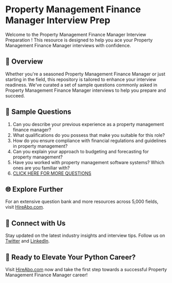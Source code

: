 # Property Management Finance Manager Interview Prep

Welcome to the Property Management Finance Manager Interview Preparation ! This resource is designed to help you ace your Property Management Finance Manager interviews with confidence.

## 🚀 Overview

Whether you're a seasoned Property Management Finance Manager or just starting in the field, this repository is tailored to enhance your interview readiness. We've curated a set of sample questions commonly asked in Property Management Finance Manager interviews to help you prepare and succeed.

## 📝 Sample Questions

1. Can you describe your previous experience as a property management finance manager?
2. What qualifications do you possess that make you suitable for this role?
3. How do you ensure compliance with financial regulations and guidelines in property management?
4. Can you explain your approach to budgeting and forecasting for property management?
5. Have you worked with property management software systems? Which ones are you familiar with?
6. [CLICK HERE FOR MORE QUESTIONS](https://hireabo.com/job/21_1_30/Property%20Management%20Finance%20Manager)

## 🌐 Explore Further

For an extensive question bank and more resources across 5,000 fields, visit [HireAbo.com](https://www.hireabo.com).

## 📱 Connect with Us

Stay updated on the latest industry insights and interview tips. Follow us on [Twitter](https://twitter.com/hireabo) and [LinkedIn](https://www.linkedin.com/in/hire-abo-3609972a8/).

## 🚀 Ready to Elevate Your Python Career?

Visit [HireAbo.com](https://www.hireabo.com) now and take the first step towards a successful Property Management Finance Manager career!